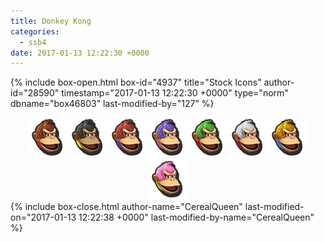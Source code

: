 ```yaml
---
title: Donkey Kong
categories:
  - ssb4
date: 2017-01-13 12:22:30 +0000
---
```

{% include box-open.html box-id="4937" title="Stock Icons" author-id="28590" timestamp="2017-01-13 12:22:30 +0000" type="norm" dbname="box46803" last-modified-by="127" %}
<center><img src="Stock_1.png" /><img src="Stock_2.png" /><img src="Stock_3.png" /><img src="Stock_4.png" /><img src="Stock_5.png" /><img src="Stock_6.png" /><img src="Stock_7.png" /><img src="Stock_8.png" /></center>
{% include box-close.html author-name="CerealQueen" last-modified-on="2017-01-13 12:22:38 +0000" last-modified-by-name="CerealQueen" %}
